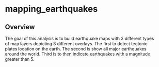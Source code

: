 # mapping_earthquakes

## Overview
The goal of this analysis is to build earthquake maps with 3 different types of map layers depicting 3 different overlays. The first to detect tectonic plates location on the earth. The second is show all major earthquakes around the world. Third is to then indicate earthquakes with a magnitude greater than 5. 
